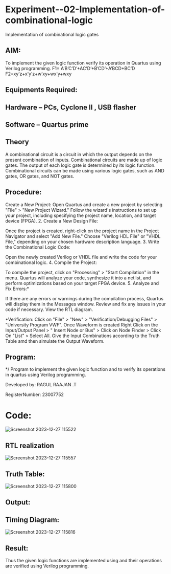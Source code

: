 # Experiment--02-Implementation-of-combinational-logic
Implementation of combinational logic gates
 
## AIM:
To implement the given logic function verify its operation in Quartus using Verilog programming.
 F1= A’B’C’D’+AC’D’+B’CD’+A’BCD+BC’D
F2=xy’z+x’y’z+w’xy+wx’y+wxy
 
 
 
## Equipments Required:
## Hardware – PCs, Cyclone II , USB flasher
## Software – Quartus prime


## Theory
 A combinational circuit is a circuit in which the output depends on the present combination of inputs. Combinational circuits are made up of logic gates. The output of each logic gate is determined by its logic function. Combinational circuits can be made using various logic gates, such as AND gates, OR gates, and NOT gates.
## Procedure:
Create a New Project:
Open Quartus and create a new project by selecting "File" > "New Project Wizard." Follow the wizard's instructions to set up your project, including specifying the project name, location, and target device (FPGA). 2. Create a New Design File:

Once the project is created, right-click on the project name in the Project Navigator and select "Add New File." Choose "Verilog HDL File" or "VHDL File," depending on your chosen hardware description language. 3. Write the Combinational Logic Code:

Open the newly created Verilog or VHDL file and write the code for your combinational logic. 4. Compile the Project:

To compile the project, click on "Processing" > "Start Compilation" in the menu. Quartus will analyze your code, synthesize it into a netlist, and perform optimizations based on your target FPGA device. 5. Analyze and Fix Errors:*

If there are any errors or warnings during the compilation process, Quartus will display them in the Messages window. Review and fix any issues in your code if necessary. View the RTL diagram.

*Verification:
Click on "File" > "New" > "Verification/Debugging Files" > "University Program VWF". Once Waveform is created Right Click on the Input/Output Panel > " Insert Node or Bus" > Click on Node Finder > Click On "List" > Select All. Give the Input Combinations according to the Truth Table amd then simulate the Output Waveform.
## Program:
*/
Program to implement the given logic function and to verify its operations in quartus using Verilog programming.


Developed by: RAGUL RAAJAN .T



RegisterNumber: 23007752 
# Code:
![Screenshot 2023-12-27 115522](https://github.com/RAGULRAAJAN/DE.EX.02/assets/147473144/f5d9c494-3d60-420c-b5ed-53c1faf632b6)


## RTL realization
![Screenshot 2023-12-27 115557](https://github.com/RAGULRAAJAN/DE.EX.02/assets/147473144/1add9a06-04f0-4e93-b943-883509263896)

## Truth Table:
![Screenshot 2023-12-27 115800](https://github.com/RAGULRAAJAN/DE.EX.02/assets/147473144/bcf42481-d30b-4f02-a7d9-9d4cffba6216)

## Output:
## Timing Diagram:

![Screenshot 2023-12-27 115816](https://github.com/RAGULRAAJAN/DE.EX.02/assets/147473144/35ed61ac-17dc-420b-a038-c3f28f104b9b)

## Result:
Thus the given logic functions are implemented using and their operations are verified using Verilog programming.
